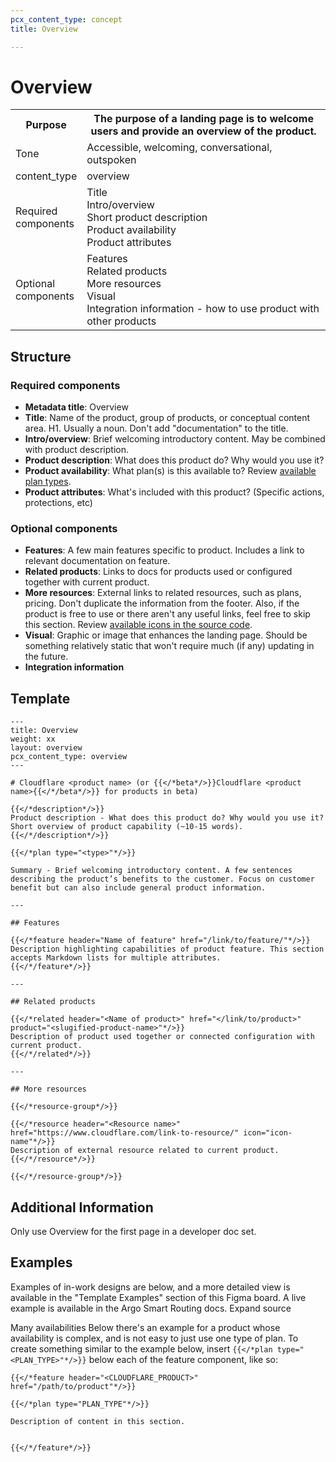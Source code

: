 ```yaml
---
pcx_content_type: concept
title: Overview

---
```


# Overview

<table>
    <tr>
        <th style="width:20%">Purpose</th>
        <th>The purpose of a landing page is to welcome users and provide an overview of the product.</th>
    </tr>
    <tr>
        <td>Tone</td>
        <td>Accessible, welcoming, conversational, outspoken</td>
    </tr>
    <tr>
        <td>content_type</td>
        <td>overview</td>
    </tr>
    <tr>
        <td>Required components</td>
        <td>Title<br/>Intro/overview<br/>Short product description<br/>Product availability<br/>Product attributes</td>
    </tr>
    <tr>
        <td>Optional components</td>
        <td>Features<br/>Related products<br/>More resources<br/>Visual<br/>Integration information - how to use product with other products</td>
    </tr>
</table>

## Structure

### Required components

+ **Metadata title**: Overview
+ **Title**: Name of the product, group of products, or conceptual content area. H1. Usually a noun. Don't add "documentation" to the title.
+ **Intro/overview**: Brief welcoming introductory content. May be combined with product description.
+ **Product description**: What does this product do? Why would you use it?
+ **Product availability**: What plan(s) is this available to? Review [available plan types](https://github.com/cloudflare/cloudflare-docs/blob/production/layouts/shortcodes/plan.html#L1).
+ **Product attributes**: What's included with this product? (Specific actions, protections, etc)

### Optional components

+ **Features**: A few main features specific to product. Includes a link to relevant documentation on feature.
+ **Related products**: Links to docs for products used or configured together with current product.
+ **More resources**: External links to related resources, such as plans, pricing. Don't duplicate the information from the footer. Also, if the product is free to use or there aren't any useful links, feel free to skip this section. Review [available icons in the source code](https://github.com/cloudflare/cloudflare-docs/tree/production/static/icons/resources).
+ **Visual**: Graphic or image that enhances the landing page. Should be something relatively static that won't require much (if any) updating in the future.
+ **Integration information**

## Template

```
---
title: Overview
weight: xx
layout: overview
pcx_content_type: overview
---
 
# Cloudflare <product name> (or {{</*beta*/>}}Cloudflare <product name>{{</*/beta*/>}} for products in beta)
 
{{</*description*/>}}
Product description - What does this product do? Why would you use it? Short overview of product capability (~10-15 words).
{{</*/description*/>}}
 
{{</*plan type="<type>"*/>}}
 
Summary - Brief welcoming introductory content. A few sentences describing the product’s benefits to the customer. Focus on customer benefit but can also include general product information.
 
---
 
## Features
 
{{</*feature header="Name of feature" href="/link/to/feature/"*/>}}
Description highlighting capabilities of product feature. This section accepts Markdown lists for multiple attributes.
{{</*/feature*/>}}
 
---
 
## Related products
 
{{</*related header="<Name of product>" href="</link/to/product>" product="<slugified-product-name>"*/>}}
Description of product used together or connected configuration with current product.
{{</*/related*/>}}
 
---
 
## More resources
 
{{</*resource-group*/>}}
 
{{</*resource header="<Resource name>" href="https://www.cloudflare.com/link-to-resource/" icon="icon-name"*/>}}
Description of external resource related to current product.
{{</*/resource*/>}}
 
{{</*/resource-group*/>}}
```

## Additional Information

Only use Overview for the first page in a developer doc set.

## Examples

Examples of in-work designs are below, and a more detailed view is available in the "Template Examples" section of this Figma board. A live example is available in the Argo Smart Routing docs.
 Expand source

Many availabilities
Below there's an example for a product whose availability is complex, and is not easy to just use one type of plan. To create something similar to the example below, insert `{{</*plan type="<PLAN_TYPE>"*/>}}` below each of the feature component, like so:

```
{{</*feature header="<CLOUDFLARE_PRODUCT>" href="/path/to/product"*/>}}

{{</*plan type="PLAN_TYPE"*/>}}

Description of content in this section.


{{</*/feature*/>}}
```
